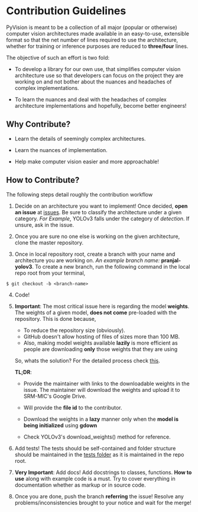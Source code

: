 # Contribution Guidelines

PyVision is meant to be a collection of all major (popular or otherwise) computer vision architectures made available in an easy-to-use, extensible format so that the net number of lines required to use the architecture, whether for training or inference purposes are reduced to **three/four** lines.

The objective of such an effort is two fold:

- To develop a library for our own use, that simplifies computer vision architecture use so that developers can focus on the project they are working on and not bother about the nuances and headaches of complex implementations.

- To learn the nuances and deal with the headaches of complex architecture implementations and hopefully, become better engineers!


## Why Contribute?

- Learn the details of seemingly complex architectures.

- Learn the nuances of implementation.

- Help make computer vision easier and more approachable!

## How to Contribute? 

The following steps detail roughly the contribution workflow

1. Decide on an architecture you want to implement! Once decided, **open an issue** at [issues](https://github.com/pranjaldatta/PyVision/issues). Be sure to classify the architecture under a given category. *For Example*, YOLOv3 falls under the category of *detection*. If unsure, ask in the issue. 

2. Once you are sure no one else is working on the given architecture, clone the master repository.

3. Once in local repository root, create a branch with your name and architecture you are working on. *An example branch name:* **pranjal-yolov3**.
To create a new branch, run the following command in the local repo root from your terminal,

```
$ git checkout -b <branch-name>
```

4. Code!

5. **Important**: The most critical issue here is regarding the model **weights**. The weights of a given model, **does not come** pre-loaded with the repository. This is done because, 
    - To reduce the repository size (obviously).
    - GitHub doesn't allow hosting of files of sizes more than 100 MB.
    - Also, making model weights available **lazily** is more efficient as people are downloading **only** those weights that they are using

    So, whats the solution? For the detailed process check [this](https://github.com/pranjaldatta/PyVision/blob/master/docs/weights.md).

    **TL;DR**:
    - Provide the maintainer with links to the downloadable weights in the issue. The maintainer will download the weights and upload it to SRM-MIC's Google Drive.
    
    - Will provide the **file id** to the contributor.

    - Download the weights in a **lazy** manner only when the **model is being initialized** using **gdown**

    - Check YOLOv3's download_weights() method for reference.

6. Add tests! The tests should be self-contained and folder structure should be maintained in the [tests folder](https://github.com/pranjaldatta/PyVision/blob/master/tests) as it is maintained in the repo root. 

7. **Very Important**: Add docs! Add docstrings to classes, functions. **How to use** along with example code is a must. Try to cover everything in documentation whether as markup or in source code.

8. Once you are done, push the branch **referring** the issue! Resolve any problems/inconsistencies brought to your notice and wait for the merge!
